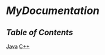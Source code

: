 # ***MyDocumentation***

## ***Table of Contents***

[Java](https://github.com/Bmontezuma/MyDocumentation/tree/main/Java)
[C++](https://github.com/Bmontezuma/MyDocumentation/tree/main/C%2B%2B)

